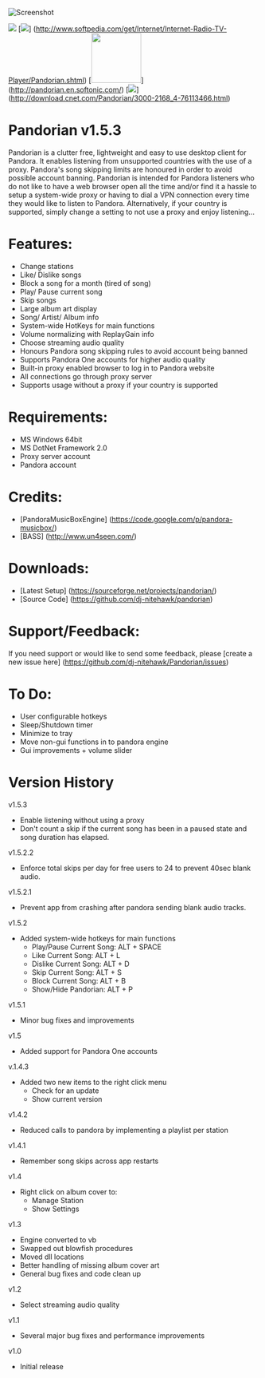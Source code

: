 ![Screenshot](http://i.imgur.com/Nm3zCGZ.png)

[<img src="http://i.imgur.com/eUMjRwZ.png"/>](https://sourceforge.net/projects/pandorian/) [<img src="http://i.imgur.com/OvUC7uO.png"/>] (http://www.softpedia.com/get/Internet/Internet-Radio-TV-Player/Pandorian.shtml) [<img src="http://i.imgur.com/xzS45do.jpgo" height="100"/>] (http://pandorian.en.softonic.com/) [<img src="http://i.i.cbsi.com/cnwk.1d/i/dl/button/anim_button.gif"/>] (http://download.cnet.com/Pandorian/3000-2168_4-76113466.html)

Pandorian v1.5.3
================

Pandorian is a clutter free, lightweight and easy to use desktop client for Pandora. It enables listening from unsupported countries with the use of a proxy. Pandora's song skipping limits are honoured in order to avoid possible account banning. Pandorian is intended for Pandora listeners who do not like to have a web browser open all the time and/or find it a hassle to setup a system-wide proxy or having to dial a VPN connection every time they would like to listen to Pandora. Alternatively, if your country is supported, simply change a setting to not use a proxy and enjoy listening...

Features:
===========
- Change stations
- Like/ Dislike songs
- Block a song for a month (tired of song)
- Play/ Pause current song
- Skip songs
- Large album art display
- Song/ Artist/ Album info
- System-wide HotKeys for main functions
- Volume normalizing with ReplayGain info
- Choose streaming audio quality
- Honours Pandora song skipping rules to avoid account being banned
- Supports Pandora One accounts for higher audio quality
- Built-in proxy enabled browser to log in to Pandora website
- All connections go through proxy server
- Supports usage without a proxy if your country is supported

Requirements:
===============
- MS Windows 64bit
- MS DotNet Framework 2.0
- Proxy server account
- Pandora account

Credits:
==========
- [PandoraMusicBoxEngine] (https://code.google.com/p/pandora-musicbox/) 
- [BASS] (http://www.un4seen.com/)

Downloads:
============
- [Latest Setup] (https://sourceforge.net/projects/pandorian/) 
- [Source Code] (https://github.com/dj-nitehawk/pandorian)

Support/Feedback:
=================
If you need support or would like to send some feedback, please [create a new issue here] (https://github.com/dj-nitehawk/Pandorian/issues)

To Do:
======
- User configurable hotkeys
- Sleep/Shutdown timer
- Minimize to tray
- Move non-gui functions in to pandora engine
- Gui improvements + volume slider

Version History
===============
v1.5.3
- Enable listening without using a proxy
- Don't count a skip if the current song has been in a paused state and song duration has elapsed.

v1.5.2.2
- Enforce total skips per day for free users to 24 to prevent 40sec blank audio.

v1.5.2.1
- Prevent app from crashing after pandora sending blank audio tracks.

v1.5.2
- Added system-wide hotkeys for main functions
  - Play/Pause Current Song: ALT + SPACE
  - Like Current Song: ALT + L
  - Dislike Current Song: ALT + D
  - Skip Current Song: ALT + S
  - Block Current Song: ALT + B
  - Show/Hide Pandorian: ALT + P

v1.5.1
- Minor bug fixes and improvements

v1.5
- Added support for Pandora One accounts

v.1.4.3
- Added two new items to the right click menu
  - Check for an update
  - Show current version

v1.4.2
- Reduced calls to pandora by implementing a playlist per station

v1.4.1 
- Remember song skips across app restarts

v1.4
- Right click on album cover to:
  - Manage Station
  - Show Settings

v1.3 
- Engine converted to vb
- Swapped out blowfish procedures
- Moved dll locations
- Better handling of missing album cover art
- General bug fixes and code clean up

v1.2 
- Select streaming audio quality

v1.1 
- Several major bug fixes and performance improvements

v1.0 
- Initial release
